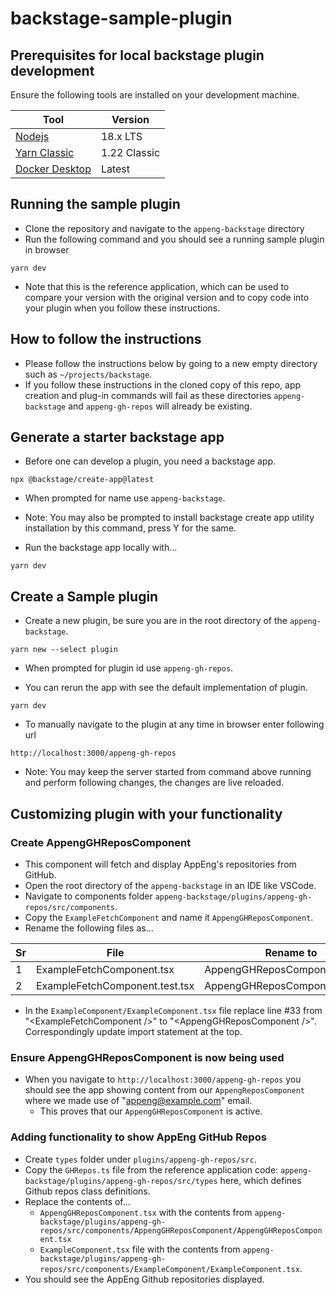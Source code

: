 # backstage-sample-plugin

## Prerequisites for local backstage plugin development
Ensure the following tools are installed on your development machine.

|Tool|Version|
|----|-------|
|[Nodejs](https://nodejs.org/en)|18.x LTS|
|[Yarn Classic](https://classic.yarnpkg.com/lang/en/docs/install/)|1.22 Classic|
|[Docker Desktop](https://docs.docker.com/engine/install/)|Latest|

## Running the sample plugin
* Clone the repository and navigate to the `appeng-backstage` directory
* Run the following command and you should see a running sample plugin in browser
```shell
yarn dev
```
* Note that this is the reference application, which can be used to compare your version with the original version and to copy code into your plugin when you follow these instructions.

## How to follow the instructions
* Please follow the instructions below by going to a new empty directory such as `~/projects/backstage`.
* If you follow these instructions in the cloned copy of this repo, app creation and plug-in commands will fail as these directories `appeng-backstage` and `appeng-gh-repos` will already be existing.

## Generate a starter backstage app
* Before one can develop a plugin, you need a backstage app.
```shell
npx @backstage/create-app@latest
```

* When prompted for name use `appeng-backstage`.

* Note: You may also be prompted to install backstage create app utility installation by this command, press Y for the same.

* Run the backstage app locally with...
```shell
yarn dev
```

## Create a Sample plugin
* Create a new plugin, be sure you are in the root directory of the `appeng-backstage`.
```shell
yarn new --select plugin
```

* When prompted for plugin id use `appeng-gh-repos`.

* You can rerun the app with see the default implementation of plugin.
```shell
yarn dev
```

* To manually navigate to the plugin at any time in browser enter following url
```url
http://localhost:3000/appeng-gh-repos
```

* Note: You may keep the server started from command above running and perform following changes, the changes are live reloaded.

## Customizing plugin with your functionality

### Create AppengGHReposComponent
* This component will fetch and display AppEng's repositories from GitHub.
* Open the root directory of the `appeng-backstage` in an IDE like VSCode.
* Navigate to components folder `appeng-backstage/plugins/appeng-gh-repos/src/components`.
* Copy the `ExampleFetchComponent` and name it `AppengGHReposComponent`.
* Rename the following files as...

|Sr|File| Rename to|
|---|---|---|
|1|ExampleFetchComponent.tsx|AppengGHReposComponent.tsx|
|2|ExampleFetchComponent.test.tsx|AppengGHReposComponent.test.tsx|

* In the `ExampleComponent/ExampleComponent.tsx` file replace line #33 from "\<ExampleFetchComponent />" to "\<AppengGHReposComponent />". Correspondingly update import statement at the top.

### Ensure AppengGHReposComponent is now being used
* When you navigate to `http://localhost:3000/appeng-gh-repos` you should see the app showing content from our `AppengReposComponent` where we made use of "appeng@example.com" email.
    * This proves that our `AppengGHReposComponent` is active.

### Adding functionality to show AppEng GitHub Repos
* Create `types` folder under `plugins/appeng-gh-repos/src`.
* Copy the `GHRepos.ts` file from the reference application code: `appeng-backstage/plugins/appeng-gh-repos/src/types` here, which defines Github repos class definitions.
* Replace the contents of...
    * `AppengGHReposComponent.tsx` with the contents from `appeng-backstage/plugins/appeng-gh-repos/src/components/AppengGHReposComponent/AppengGHReposComponent.tsx` 
    * `ExampleComponent.tsx` file with the contents from `appeng-backstage/plugins/appeng-gh-repos/src/components/ExampleComponent/ExampleComponent.tsx`.
* You should see the AppEng Github repositories displayed.